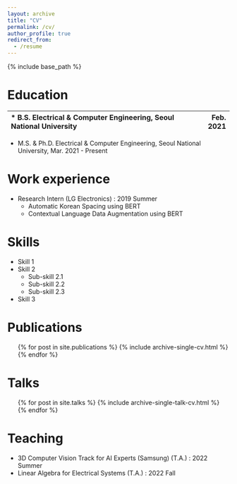 ```yaml
---
layout: archive
title: "CV"
permalink: /cv/
author_profile: true
redirect_from:
  - /resume
---
```


{% include base_path %}

Education
======
| * B.S. Electrical & Computer Engineering, Seoul National University | Feb. 2021|
|:---|---:|

* M.S. & Ph.D. Electrical & Computer Engineering, Seoul National University, Mar. 2021 - Present

Work experience
======
* Research Intern (LG Electronics) : 2019 Summer
  * Automatic Korean Spacing using BERT
  * Contextual Language Data Augmentation using BERT
  
Skills
======
* Skill 1
* Skill 2
  * Sub-skill 2.1
  * Sub-skill 2.2
  * Sub-skill 2.3
* Skill 3

Publications
======
  <ul>{% for post in site.publications %}
    {% include archive-single-cv.html %}
  {% endfor %}</ul>
  
Talks
======
  <ul>{% for post in site.talks %}
    {% include archive-single-talk-cv.html %}
  {% endfor %}</ul>
  
Teaching
======
  * 3D Computer Vision Track for AI Experts (Samsung) (T.A.) : 2022 Summer
  * Linear Algebra for Electrical Systems (T.A.) : 2022 Fall